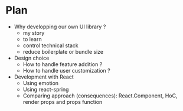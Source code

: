 # Plan
- Why developping our own UI library ?
  - my story
  - to learn
  - control technical stack
  - reduce boilerplate or bundle size
- Design choice
  - How to handle feature addition ?
  - How to handle user customization ?
- Development with React
  - Using emotion
  - Using react-spring
  - Comparing approach (consequences): React.Component, HoC, render props and props function